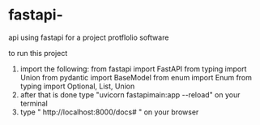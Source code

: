 # fastapi-
api using fastapi for a project protflolio software


to run this project
1.  import the following:
        from fastapi import FastAPI
        from typing import Union
        from pydantic import BaseModel
        from enum import Enum
        from typing import Optional, List, Union
2.   after that is done type "uvicorn fastapimain:app --reload" on your terminal
3.   type " http://localhost:8000/docs# " on your browser 
